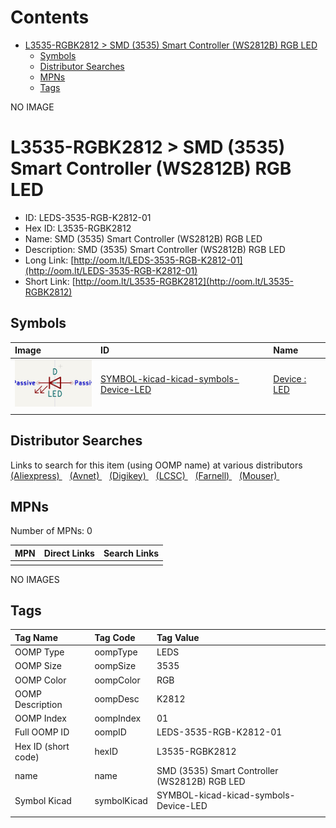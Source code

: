 



Contents
========

* [L3535-RGBK2812 > SMD (3535) Smart Controller (WS2812B) RGB LED](#l3535-rgbk2812--smd-3535-smart-controller-ws2812b-rgb-led)
	* [Symbols](#symbols)
	* [Distributor Searches](#distributor-searches)
	* [MPNs](#mpns)
	* [Tags](#tags)
  
NO IMAGE  
# L3535-RGBK2812 > SMD (3535) Smart Controller (WS2812B) RGB LED

- ID: LEDS-3535-RGB-K2812-01
- Hex ID: L3535-RGBK2812
- Name: SMD (3535) Smart Controller (WS2812B) RGB LED
- Description: SMD (3535) Smart Controller (WS2812B) RGB LED
- Long Link: [http://oom.lt/LEDS-3535-RGB-K2812-01](http://oom.lt/LEDS-3535-RGB-K2812-01)
- Short Link: [http://oom.lt/L3535-RGBK2812](http://oom.lt/L3535-RGBK2812)

## Symbols
  

|Image|ID|Name|
| :--- | :--- | :--- |
|[![](https://raw.githubusercontent.com/oomlout/oomlout_OOMP_eda_V2/main/SYMBOL/kicad/kicad-symbols/Device/LED/image_140.png)](https://github.com/oomlout/oomlout_OOMP_eda_V2/tree/main/SYMBOL/kicad/kicad-symbols/Device/LED/)|[SYMBOL-kicad-kicad-symbols-Device-LED](https://github.com/oomlout/oomlout_OOMP_eda_V2/tree/main/SYMBOL/kicad/kicad-symbols/Device/LED/)|[Device : LED](https://github.com/oomlout/oomlout_OOMP_eda_V2/tree/main/SYMBOL/kicad/kicad-symbols/Device/LED/)|
||||

## Distributor Searches
  
Links to search for this item (using OOMP name) at various distributors  
[(Aliexpress) ](https://www.aliexpress.com/wholesale?SearchText=1117SMD+3535+Smart+Controller+WS2812B+RGB+LED)&nbsp;&nbsp;&nbsp;[(Avnet) ](https://www.avnet.com/shop/us/search/SMD+3535+Smart+Controller+WS2812B+RGB+LED)&nbsp;&nbsp;&nbsp;[(Digikey) ](https://www.digikey.co.uk/en/products/result?s=SMD+3535+Smart+Controller+WS2812B+RGB+LED)&nbsp;&nbsp;&nbsp;[(LCSC) ](https://www.lcsc.com/search?q=SMD+3535+Smart+Controller+WS2812B+RGB+LED)&nbsp;&nbsp;&nbsp;[(Farnell) ](https://uk.farnell.com/search?st=SMD+3535+Smart+Controller+WS2812B+RGB+LED)&nbsp;&nbsp;&nbsp;[(Mouser) ](https://www.mouser.com/c/?q=SMD+3535+Smart+Controller+WS2812B+RGB+LED)&nbsp;&nbsp;&nbsp;
## MPNs
  
Number of MPNs: 0  

|MPN|Direct Links|Search Links|
| :--- | :--- | :--- |
||||
  
NO IMAGES  
## Tags
  

|Tag Name|Tag Code|Tag Value|
| :--- | :--- | :--- |
|OOMP Type|oompType|LEDS|
|OOMP Size|oompSize|3535|
|OOMP Color|oompColor|RGB|
|OOMP Description|oompDesc|K2812|
|OOMP Index|oompIndex|01|
|Full OOMP ID|oompID|LEDS-3535-RGB-K2812-01|
|Hex ID (short code)|hexID|L3535-RGBK2812|
|name|name|SMD (3535) Smart Controller (WS2812B) RGB LED|
|Symbol Kicad|symbolKicad|SYMBOL-kicad-kicad-symbols-Device-LED|
||||
